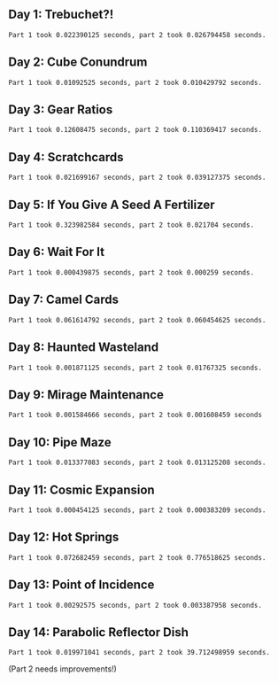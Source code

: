 ## Day 1: Trebuchet?!

```
Part 1 took 0.022390125 seconds, part 2 took 0.026794458 seconds.
```

## Day 2: Cube Conundrum

```
Part 1 took 0.01092525 seconds, part 2 took 0.010429792 seconds.
```

## Day 3: Gear Ratios

```
Part 1 took 0.12608475 seconds, part 2 took 0.110369417 seconds.
```

## Day 4: Scratchcards

```
Part 1 took 0.021699167 seconds, part 2 took 0.039127375 seconds.
```

## Day 5: If You Give A Seed A Fertilizer

```
Part 1 took 0.323982584 seconds, part 2 took 0.021704 seconds.
```

## Day 6: Wait For It

```
Part 1 took 0.000439875 seconds, part 2 took 0.000259 seconds.
```

## Day 7: Camel Cards

```
Part 1 took 0.061614792 seconds, part 2 took 0.060454625 seconds.
```
## Day 8: Haunted Wasteland

```
Part 1 took 0.001871125 seconds, part 2 took 0.01767325 seconds.
```

## Day 9: Mirage Maintenance

```
Part 1 took 0.001584666 seconds, part 2 took 0.001608459 seconds
```

## Day 10: Pipe Maze

```
Part 1 took 0.013377083 seconds, part 2 took 0.013125208 seconds.
```

## Day 11: Cosmic Expansion

```
Part 1 took 0.000454125 seconds, part 2 took 0.000383209 seconds.
```

## Day 12: Hot Springs

```
Part 1 took 0.072682459 seconds, part 2 took 0.776518625 seconds.
```

## Day 13: Point of Incidence

```
Part 1 took 0.00292575 seconds, part 2 took 0.003387958 seconds.
```

## Day 14: Parabolic Reflector Dish

```
Part 1 took 0.019971041 seconds, part 2 took 39.712498959 seconds.
```
(Part 2 needs improvements!)

